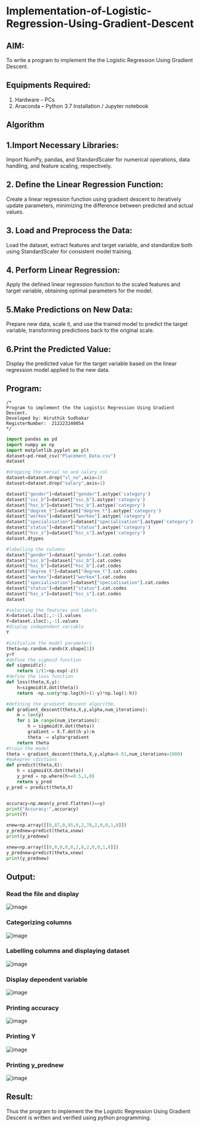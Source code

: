 # Implementation-of-Logistic-Regression-Using-Gradient-Descent

## AIM:
To write a program to implement the the Logistic Regression Using Gradient Descent.

## Equipments Required:
1. Hardware – PCs
2. Anaconda – Python 3.7 Installation / Jupyter notebook

## Algorithm

## 1.Import Necessary Libraries:
Import NumPy, pandas, and StandardScaler for numerical operations, data handling, and feature scaling, respectively.

## 2. Define the Linear Regression Function:
Create a linear regression function using gradient descent to iteratively update parameters, minimizing the difference between predicted and actual values.

## 3. Load and Preprocess the Data:
Load the dataset, extract features and target variable, and standardize both using StandardScaler for consistent model training.

## 4. Perform Linear Regression:
Apply the defined linear regression function to the scaled features and target variable, obtaining optimal parameters for the model.

## 5.Make Predictions on New Data:
Prepare new data, scale it, and use the trained model to predict the target variable, transforming predictions back to the original scale.

## 6.Print the Predicted Value:
Display the predicted value for the target variable based on the linear regression model applied to the new data.

## Program:
```
/*
Program to implement the the Logistic Regression Using Gradient Descent.
Developed by: Hiruthik Sudhakar
RegisterNumber:  212223240054
*/
```
```python
import pandas as pd
import numpy as np
import matplotlib.pyplot as plt
dataset=pd.read_csv("Placement_Data.csv")
dataset

#dropping the serial no and salary col
dataset=dataset.drop("sl_no",axis=1)
dataset=dataset.drop("salary",axis=1)

dataset["gender"]=dataset["gender"].astype('category')
dataset["ssc_b"]=dataset["ssc_b"].astype('category')
dataset["hsc_b"]=dataset["hsc_b"].astype('category')
dataset["degree_t"]=dataset["degree_t"].astype('category')
dataset["workex"]=dataset["workex"].astype('category')
dataset["specialisation"]=dataset["specialisation"].astype('category')
dataset["status"]=dataset["status"].astype('category')
dataset["hsc_s"]=dataset["hsc_s"].astype('category')
dataset.dtypes

#labelling the columns
dataset["gender"]=dataset["gender"].cat.codes
dataset["ssc_b"]=dataset["ssc_b"].cat.codes
dataset["hsc_b"]=dataset["hsc_b"].cat.codes
dataset["degree_t"]=dataset["degree_t"].cat.codes
dataset["workex"]=dataset["workex"].cat.codes
dataset["specialisation"]=dataset["specialisation"].cat.codes
dataset["status"]=dataset["status"].cat.codes
dataset["hsc_s"]=dataset["hsc_s"].cat.codes
dataset

#selecting the features and labels
X=dataset.iloc[:,:-1].values
Y=dataset.iloc[:,-1].values
#display independent variable
Y

#initialize the model parameters
theta=np.random.randn(X.shape[1])
y=Y
#define the sigmoid function
def sigmoid(z):
    return 1/(1+np.exp(-z))
#define the loss function
def loss(theta,X,y):
    h=sigmoid(X.dot(theta))
    return -np.sum(y*np.log(h)+(1-y)*np.log(1-h))

#defining the gradient descent algorithm.
def gradient_descent(theta,X,y,alpha,num_iterations):
    m = len(y)
    for i in range(num_iterations):
        h = sigmoid(X.dot(theta))
        gradient = X.T.dot(h-y)/m
        theta -= alpha*gradient
    return theta
#train the model
theta = gradient_descent(theta,X,y,alpha=0.01,num_iterations=1000)
#makeprev \dictions
def predict(theta,X):
    h = sigmoid(X.dot(theta))
    y_pred = np.where(h>=0.5,1,0)
    return y_pred
y_pred = predict(theta,X)


accuracy=np.mean(y_pred.flatten()==y)
print("Accuracy:",accuracy)
print(Y)

xnew=np.array([[0,87,0,95,0,2,78,2,0,0,1,0]])
y_prednew=predict(theta,xnew)
print(y_prednew)

xnew=np.array([[0,0,0,0,0,2,8,2,0,0,1,0]])
y_prednew=predict(theta,xnew)
print(y_prednew)
```


## Output:
### Read the file and display
![image](https://github.com/HIRU-VIRU/-Implementation-of-Logistic-Regression-Using-Gradient-Descent/assets/145972122/d10b3235-91f1-4915-9da0-9c71936ab8d1)
### Categorizing columns

![image](https://github.com/HIRU-VIRU/-Implementation-of-Logistic-Regression-Using-Gradient-Descent/assets/145972122/0fe9d8ba-c75f-495b-80c4-58899ece3e94)

### Labelling columns and displaying dataset

![image](https://github.com/HIRU-VIRU/-Implementation-of-Logistic-Regression-Using-Gradient-Descent/assets/145972122/34b79650-e483-40c1-af47-2439c7982405)
### Display dependent variable
![image](https://github.com/HIRU-VIRU/-Implementation-of-Logistic-Regression-Using-Gradient-Descent/assets/145972122/f2de87a0-7588-4f72-831b-46a6f63f7ea4)

### Printing accuracy
![image](https://github.com/HIRU-VIRU/-Implementation-of-Logistic-Regression-Using-Gradient-Descent/assets/145972122/ee3d8ced-55ac-4ee4-bd87-64af79f39bfa)

### Printing Y

![image](https://github.com/HIRU-VIRU/-Implementation-of-Logistic-Regression-Using-Gradient-Descent/assets/145972122/c888db81-c5b3-4f4c-b535-9e1511171d74)
### Printing y_prednew

![image](https://github.com/HIRU-VIRU/-Implementation-of-Logistic-Regression-Using-Gradient-Descent/assets/145972122/84223e29-e40b-4cbf-968c-2f07f04aa2a6)


## Result:
Thus the program to implement the the Logistic Regression Using Gradient Descent is written and verified using python programming.

